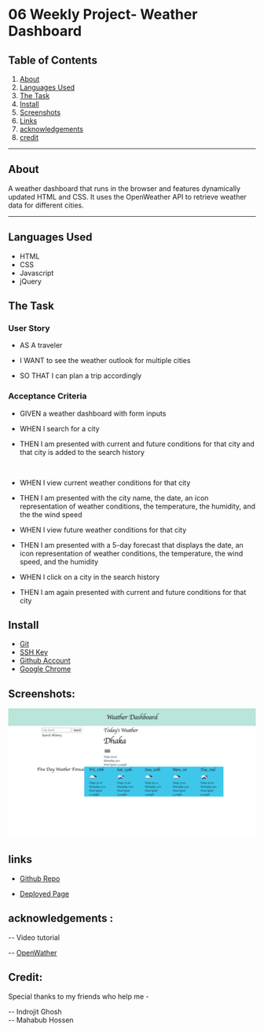 # 06 Weekly Project- Weather Dashboard

## Table of Contents

1. [About](#About)
2. [Languages Used](#languages-used)
3. [The Task](#the-task)
4. [Install](#install)
5. [Screenshots](#screenshots)
6. [Links](#links)
7. [acknowledgements](#acknowledgements)
8. [credit](#credit)

---

## About

A weather dashboard that runs in the browser and features dynamically updated HTML and CSS. It uses the OpenWeather API to retrieve weather data for different cities.

---

## Languages Used

- HTML
- CSS
- Javascript
- jQuery

## The Task

### User Story

- AS A traveler <br>
- I WANT to see the weather outlook for multiple cities <br>

- SO THAT I can plan a trip accordingly

### Acceptance Criteria

- GIVEN a weather dashboard with form inputs
  <br>

- WHEN I search for a city
  <br>
- THEN I am presented with current and future conditions for that city and that city is added to the search history

  <br>

- WHEN I view current weather conditions for that city
  <br>
- THEN I am presented with the city name, the date, an icon representation of weather conditions, the temperature, the humidity, and the the wind speed
  <br>
- WHEN I view future weather conditions for that city
  <br>
- THEN I am presented with a 5-day forecast that displays the date, an icon representation of weather conditions, the temperature, the wind speed, and the humidity
  <br>
- WHEN I click on a city in the search history
  <br>
- THEN I am again presented with current and future conditions for that city

## Install

- [Git](https://github.com/git-guides/install-git)
- [SSH Key](https://docs.github.com/en/authentication/connecting-to-github-with-ssh/adding-a-new-ssh-key-to-your-github-account)
- [Github Account](https://docs.github.com/en/get-started/onboarding/getting-started-with-your-github-account)
- [Google Chrome](https://support.google.com/chrome/answer/95346?hl=en&co=GENIE.Platform%3DDesktop)

## Screenshots:

![Weather Dashboard](develop/assets/photo/screencapture-file-Users-mdmamatajurrashed-Desktop-bootcamp-Class-Projects-06-weekly-challenge-index-html-2023-04-27-22_29_16.png)

## links

- [Github Repo](https://github.com/mdRashed30/06-Weekly-challenge-Weather-dashboard)

- [Deployed Page](https://mdrashed30.github.io/06-Weekly-challenge-Weather-dashboard/)

## acknowledgements :

-- Video tutorial

-- [OpenWather](https://openweathermap.org/forecast5)

## Credit:

Special thanks to my friends who help me -

-- Indrojit Ghosh
<br>
-- Mahabub Hossen
